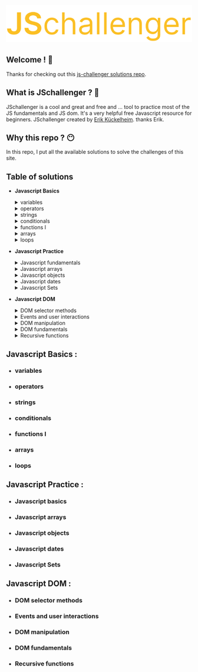 # <a href="https://www.jschallenger.com/" target="_blank"><img src="./assets/logo.svg" alt="js challenger logo"></a>

## **Welcome !** 👋

Thanks for checking out this [js-challenger solutions repo](https://github.com/CyrusKabir/js-challenger).

## **What is JSchallenger ?** 🙂

JSchallenger is a cool and great and free and ... tool to practice most of the JS fundamentals and JS dom. It's a very helpful free Javascript resource for beginners. JSchallenger created by [Erik Kückelheim](https://www.erik-kueckelheim.com/). thanks Erik.

## **Why this repo ?** 😶

In this repo, I put all the available solutions to solve the challenges of this site.

## **Table of solutions**
- **Javascript Basics**
    <details><summary>variables</summary>

    <!-- inject tos-variables start -->
    <!-- inject tos-variables end -->
    </details>
    <details><summary>operators</summary>

    <!-- inject tos-operators start -->
    <!-- inject tos-operators end -->
    </details>
    <details><summary>strings</summary>
    <!-- inject tos-strings start -->
    <!-- inject tos-strings end -->
    </details>
    <details><summary>conditionals</summary>

    <!-- inject tos-conditionals start -->
    <!-- inject tos-conditionals end -->
    </details>
    <details><summary>functions I</summary>

    <!-- inject tos-functions I start -->
    <!-- inject tos-functions I end -->
    </details>
    <details><summary>arrays</summary>

    <!-- inject tos-arrays start -->
    <!-- inject tos-arrays end -->
    </details>
    <details><summary>loops</summary>

    <!-- inject tos-loops start -->
    <!-- inject tos-loops end -->
    </details>
- **Javascript Practice**
    <details><summary>Javascript fundamentals</summary>

    <!-- inject tos-Javascript fundamentals start -->
    <!-- inject tos-Javascript fundamentals end -->
    </details>
    <details><summary>Javascript arrays</summary>

    <!-- inject tos-Javascript arrays start -->
    <!-- inject tos-Javascript arrays end -->
    </details>
    <details><summary>Javascript objects</summary>

    <!-- inject tos-Javascript objects start -->
    <!-- inject tos-Javascript objects end -->
    </details>
    <details><summary>Javascript dates</summary>

    <!-- inject tos-Javascript dates start -->
    <!-- inject tos-Javascript dates end -->
    </details>
    <details><summary>Javascript Sets</summary>

    <!-- inject tos-Javascript Sets start -->
    <!-- inject tos-Javascript Sets end -->
    </details>
- **Javascript DOM**
    <details><summary>DOM selector methods</summary>

    <!-- inject tos-DOM selector methods start -->
    <!-- inject tos-DOM selector methods end -->
    </details>
    <details><summary>Events and user interactions</summary>

    <!-- inject tos-Events and user interactions start -->
    <!-- inject tos-Events and user interactions end -->
    </details>
    <details><summary>DOM manipulation</summary>

    <!-- inject tos-DOM manipulation start -->
    <!-- inject tos-DOM manipulation end -->
    </details>
    <details><summary>DOM fundamentals</summary>

    <!-- inject tos-DOM fundamentals start -->
    <!-- inject tos-DOM fundamentals end -->
    </details>
    <details><summary>Recursive functions</summary>

    <!-- inject tos-Recursive functions start -->
    <!-- inject tos-Recursive functions end -->
    </details>

## **Javascript Basics :**
- ### variables
    <!-- inject variables start -->
    <!-- inject variables end -->
- ### operators
    <!-- inject operators start -->
    <!-- inject operators end -->
- ### strings
    <!-- inject strings start -->
    <!-- inject strings end -->
- ### conditionals
    <!-- inject conditionals start -->
    <!-- inject conditionals end -->
- ### functions I
    <!-- inject functions I start -->
    <!-- inject functions I end -->
- ### arrays
    <!-- inject arrays start -->
    <!-- inject arrays end -->
- ### loops
    <!-- inject loops start -->
    <!-- inject loops end -->

## **Javascript Practice :**

- ### Javascript basics
    <!-- inject Javascript basics start -->
    <!-- inject Javascript basics end -->
- ### Javascript arrays
    <!-- inject Javascript arrays start -->
    <!-- inject Javascript arrays end -->
- ### Javascript objects  
    <!-- inject Javascript objects start -->
    <!-- inject Javascript objects end -->
- ### Javascript dates
    <!-- inject Javascript dates start -->
    <!-- inject Javascript dates end -->
- ### Javascript Sets
    <!-- inject Javascript Sets start -->
    <!-- inject Javascript Sets end -->
## **Javascript DOM :**

- ### DOM selector methods
    <!-- inject DOM selector methods start -->
    <!-- inject DOM selector methods end -->
- ### Events and user interactions
    <!-- inject Events and user interactions start -->
    <!-- inject Events and user interactions end --> 
- ### DOM manipulation
    <!-- inject DOM manipulation start -->
    <!-- inject DOM fundamentals end -->
- ### DOM fundamentals
    <!-- inject DOM fundamentals start -->
    <!-- inject DOM fundamentals end -->
- ### Recursive functions
    <!-- inject Recursive functions start -->
    <!-- inject Recursive functions end -->